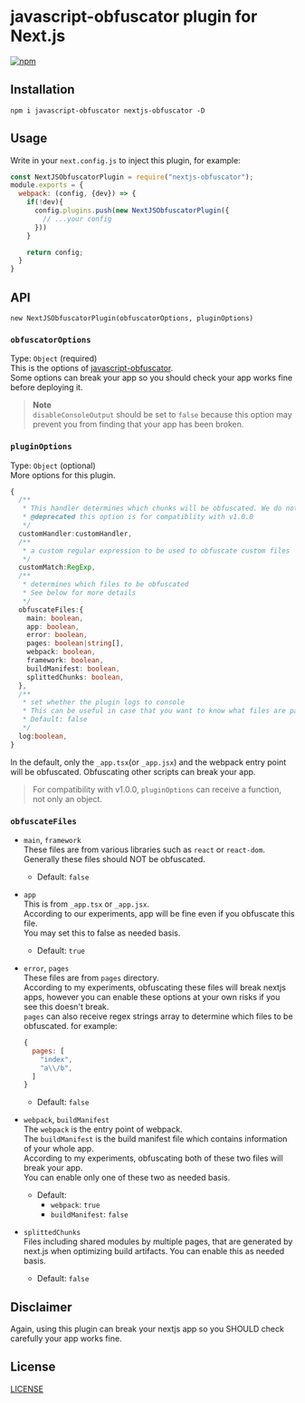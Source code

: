 # javascript-obfuscator plugin for Next.js
[![npm](https://img.shields.io/npm/v/nextjs-obfuscator)](https://www.npmjs.com/package/nextjs-obfuscator)
## Installation
```
npm i javascript-obfuscator nextjs-obfuscator -D
```
## Usage
Write in your `next.config.js` to inject this plugin, for example:
```js
const NextJSObfuscatorPlugin = require("nextjs-obfuscator");
module.exports = {
  webpack: (config, {dev}) => {
    if(!dev){
      config.plugins.push(new NextJSObfuscatorPlugin({
        // ...your config
      }))
    }

    return config;
  }
}
```
## API
`new NextJSObfuscatorPlugin(obfuscatorOptions, pluginOptions)`
### `obfuscatorOptions`
Type: `Object` (required)  
This is the options of [javascript-obfuscator](https://github.com/javascript-obfuscator/javascript-obfuscator).  
Some options can break your app so you should check your app works fine before deploying it.  
> **Note**  
> `disableConsoleOutput` should be set to `false` because this option may prevent you from finding that your app has been broken.
### `pluginOptions`
Type: `Object` (optional)  
More options for this plugin.
```ts
{
  /**
   * This handler determines which chunks will be obfuscated. We do not recommend to use this arg.  
   * @deprecated this option is for compatiblity with v1.0.0
   */
  customHandler:customHandler,
  /**
   * a custom regular expression to be used to obfuscate custom files
   */
  customMatch:RegExp,
  /**
   * determines which files to be obfuscated
   * See below for more details
   */
  obfuscateFiles:{
    main: boolean,
    app: boolean,
    error: boolean,
    pages: boolean|string[],
    webpack: boolean,
    framework: boolean,
    buildManifest: boolean,
    splittedChunks: boolean,
  },
  /**
   * set whether the plugin logs to console
   * This can be useful in case that you want to know what files are passed to this plugin on compilation and to set some additional files to be obfuscated.
   * Default: false
   */
  log:boolean,
}
```
In the default, only the `_app.tsx`(or `_app.jsx`) and the webpack entry point will be obfuscated. Obfuscating other scripts can break your app.   
> For compatibility with v1.0.0, `pluginOptions` can receive a function, not only an object.

### `obfuscateFiles`
- `main`, `framework`  
  These files are from various libraries such as `react` or `react-dom`.  
  Generally these files should NOT be obfuscated.  
  - Default: `false`  

- `app`  
  This is from `_app.tsx` or `_app.jsx`.  
  According to our experiments, app will be fine even if you obfuscate this file.  
  You may set this to false as needed basis.
  - Default: `true`  

- `error`, `pages`  
  These files are from `pages` directory.  
  According to my experiments, obfuscating these files will break nextjs apps, however you can enable these options at your own risks if you see this doesn't break.  
  `pages` can also receive regex strings array to determine which files to be obfuscated. for example:
  ```js
  {
    pages: [
      "index",
      "a\\/b",
    ]
  }
  ```
  - Default: `false`

- `webpack`, `buildManifest`  
  The `webpack` is the entry point of webpack.  
  The `buildManifest` is the build manifest file which contains information of your whole app.  
  According to my experiments, obfuscating both of these two files will break your app.  
  You can enable only one of these two as needed basis.
  - Default: 
    - `webpack`: `true`
    - `buildManifest`: `false`

- `splittedChunks`  
  Files including shared modules by multiple pages, that are generated by next.js when optimizing build artifacts.
  You can enable this as needed basis.
  - Default: `false`

## Disclaimer
Again, using this plugin can break your nextjs app so you SHOULD check carefully your app works fine.

## License
[LICENSE](LICENSE)
